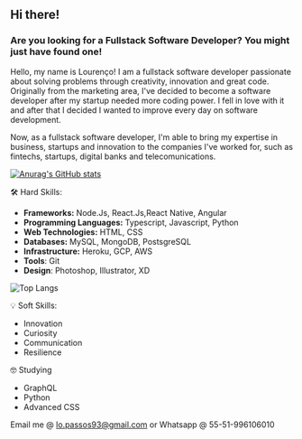 ## Hi there!

### Are you looking for a Fullstack Software Developer? You might just have found one!

Hello, my name is Lourenço! I am a fullstack software developer passionate about solving problems through creativity, innovation and great code. Originally from the marketing area, I've decided to become a software developer after my startup needed more coding power. I fell in love with it and after that I decided I wanted to improve every day on software development. 

Now, as a fullstack software developer, I'm able to bring my expertise in business, startups and innovation to the companies I've worked for, such as fintechs, startups, digital banks and telecomunications.

[![Anurag's GitHub stats](https://github-readme-stats.vercel.app/api?username=lourencopassos)](https://github.com/anuraghazra/github-readme-stats)

🛠️ Hard Skills:
 * **Frameworks:** Node.Js, React.Js,React Native, Angular
 * **Programming Languages:** Typescript, Javascript, Python
 * **Web Technologies:** HTML, CSS
 * **Databases:** MySQL, MongoDB, PostsgreSQL
 * **Infrastructure:** Heroku, GCP, AWS
 * **Tools**: Git
 * **Design**: Photoshop, Illustrator, XD

![Top Langs](https://github-readme-stats.vercel.app/api/top-langs/?username=lourencopassos)

  💡 Soft Skills:
  * Innovation
  * Curiosity
  * Communication
  * Resilience

🤓 Studying
 * GraphQL
 * Python
 * Advanced CSS


Email me @ lo.passos93@gmail.com or Whatsapp @ 55-51-996106010
